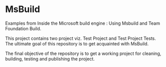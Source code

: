 MsBuild
=======

Examples from Inside the Microsoft build engine : Using Msbuild and Team Foundation Build. 

This project contains two project viz. Test Project and Test Project Tests. The ultimate goal of this repository is to get acquainted with MsBuild.

The final objective of the repository is to get a working project for cleaning, building, testing and publishing the project.
